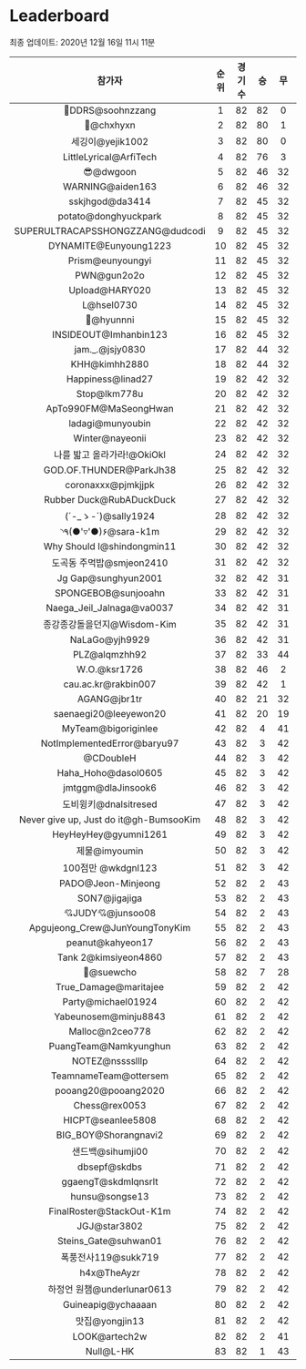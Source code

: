 # Leaderboard
최종 업데이트: 2020년 12월 16일 11시 11분




| 참가자 | 순위 | 경기수 | 승 | 무 | 패 | 승점 |
|:---:|:---:|:---:|:---:|:---:|:---:|:---:|
| 💫DDRS@soohnzzang | 1 | 82 | 82 | 0 | 0 | 246 |
| 👑@chxhyxn | 2 | 82 | 80 | 1 | 1 | 241 |
| 세깅이@yejik1002 | 3 | 82 | 80 | 0 | 2 | 240 |
| LittleLyrical@ArfiTech | 4 | 82 | 76 | 3 | 3 | 231 |
| 😎@dwgoon | 5 | 82 | 46 | 32 | 4 | 170 |
| WARNING@aiden163 | 6 | 82 | 46 | 32 | 4 | 170 |
| sskjhgod@da3414 | 7 | 82 | 45 | 32 | 5 | 167 |
| potato@donghyuckpark | 8 | 82 | 45 | 32 | 5 | 167 |
| SUPERULTRACAPSSHONGZZANG@dudcodi | 9 | 82 | 45 | 32 | 5 | 167 |
| DYNAMITE@Eunyoung1223 | 10 | 82 | 45 | 32 | 5 | 167 |
| Prism@eunyoungyi | 11 | 82 | 45 | 32 | 5 | 167 |
| PWN@gun2o2o | 12 | 82 | 45 | 32 | 5 | 167 |
| Upload@HARY020 | 13 | 82 | 45 | 32 | 5 | 167 |
| L@hsel0730 | 14 | 82 | 45 | 32 | 5 | 167 |
| 🐻@hyunnni | 15 | 82 | 45 | 32 | 5 | 167 |
| INSIDEOUT@Imhanbin123 | 16 | 82 | 45 | 32 | 5 | 167 |
| jam._.@jsjy0830 | 17 | 82 | 44 | 32 | 6 | 164 |
| KHH@kimhh2880 | 18 | 82 | 44 | 32 | 6 | 164 |
| Happiness@linad27 | 19 | 82 | 42 | 32 | 8 | 158 |
| Stop@lkm778u | 20 | 82 | 42 | 32 | 8 | 158 |
| ApTo990FM@MaSeongHwan | 21 | 82 | 42 | 32 | 8 | 158 |
| ladagi@munyoubin | 22 | 82 | 42 | 32 | 8 | 158 |
| Winter@nayeonii | 23 | 82 | 42 | 32 | 8 | 158 |
| 나를 밟고 올라가라!@OkiOkl | 24 | 82 | 42 | 32 | 8 | 158 |
| GOD.OF.THUNDER@ParkJh38 | 25 | 82 | 42 | 32 | 8 | 158 |
| coronaxxx@pjmkjjpk | 26 | 82 | 42 | 32 | 8 | 158 |
| Rubber Duck@RubADuckDuck | 27 | 82 | 42 | 32 | 8 | 158 |
| (´-_ゝ-`)@sally1924 | 28 | 82 | 42 | 32 | 8 | 158 |
| ◝٩(●'▿'●)۶@sara-k1m | 29 | 82 | 42 | 32 | 8 | 158 |
| Why Should I@shindongmin11 | 30 | 82 | 42 | 32 | 8 | 158 |
| 도곡동 주먹밥@smjeon2410 | 31 | 82 | 42 | 32 | 8 | 158 |
| Jg Gap@sunghyun2001 | 32 | 82 | 42 | 31 | 9 | 157 |
| SPONGEBOB@sunjooahn | 33 | 82 | 42 | 31 | 9 | 157 |
| Naega_Jeil_Jalnaga@va0037 | 34 | 82 | 42 | 31 | 9 | 157 |
| 종강종강돌을던지@Wisdom-Kim | 35 | 82 | 42 | 31 | 9 | 157 |
| NaLaGo@yjh9929 | 36 | 82 | 42 | 31 | 9 | 157 |
| PLZ@alqmzhh92 | 37 | 82 | 33 | 44 | 5 | 143 |
| W.O.@ksr1726 | 38 | 82 | 46 | 2 | 34 | 140 |
| cau.ac.kr@rakbin007 | 39 | 82 | 42 | 1 | 39 | 127 |
| AGANG@jbr1tr | 40 | 82 | 21 | 32 | 29 | 95 |
| saenaegi20@leeyewon20 | 41 | 82 | 20 | 19 | 43 | 79 |
| MyTeam@bigoriginlee | 42 | 82 | 4 | 41 | 37 | 53 |
| NotImplementedError@baryu97 | 43 | 82 | 3 | 42 | 37 | 51 |
| @CDoubleH | 44 | 82 | 3 | 42 | 37 | 51 |
| Haha_Hoho@dasol0605 | 45 | 82 | 3 | 42 | 37 | 51 |
| jmtggm@dlaJinsook6 | 46 | 82 | 3 | 42 | 37 | 51 |
| 도비윙키@dnalsitresed | 47 | 82 | 3 | 42 | 37 | 51 |
| Never give up, Just do it@gh-BumsooKim | 48 | 82 | 3 | 42 | 37 | 51 |
| HeyHeyHey@gyumni1261 | 49 | 82 | 3 | 42 | 37 | 51 |
| 제물@imyoumin | 50 | 82 | 3 | 42 | 37 | 51 |
| 100점만 @wkdgnl123 | 51 | 82 | 3 | 42 | 37 | 51 |
| PADO@Jeon-Minjeong | 52 | 82 | 2 | 43 | 37 | 49 |
| SON7@jigajiga | 53 | 82 | 2 | 43 | 37 | 49 |
| 💘JUDY💘@junsoo08 | 54 | 82 | 2 | 43 | 37 | 49 |
| Apgujeong_Crew@JunYoungTonyKim | 55 | 82 | 2 | 43 | 37 | 49 |
| peanut@kahyeon17 | 56 | 82 | 2 | 43 | 37 | 49 |
| Tank 2@kimsiyeon4860 | 57 | 82 | 2 | 43 | 37 | 49 |
| 👏@suewcho | 58 | 82 | 7 | 28 | 47 | 49 |
| True_Damage@maritajee | 59 | 82 | 2 | 42 | 38 | 48 |
| Party@michael01924 | 60 | 82 | 2 | 42 | 38 | 48 |
| Yabeunosem@minju8843 | 61 | 82 | 2 | 42 | 38 | 48 |
| Malloc@n2ceo778 | 62 | 82 | 2 | 42 | 38 | 48 |
| PuangTeam@Namkyunghun | 63 | 82 | 2 | 42 | 38 | 48 |
| NOTEZ@nsssslllp | 64 | 82 | 2 | 42 | 38 | 48 |
| TeamnameTeam@ottersem | 65 | 82 | 2 | 42 | 38 | 48 |
| pooang20@pooang2020 | 66 | 82 | 2 | 42 | 38 | 48 |
| Chess@rex0053 | 67 | 82 | 2 | 42 | 38 | 48 |
| HICPT@seanlee5808 | 68 | 82 | 2 | 42 | 38 | 48 |
| BIG_BOY@Shorangnavi2 | 69 | 82 | 2 | 42 | 38 | 48 |
| 샌드백@sihumji00 | 70 | 82 | 2 | 42 | 38 | 48 |
| dbsepf@skdbs | 71 | 82 | 2 | 42 | 38 | 48 |
| ggaengT@skdmlqnsrlt | 72 | 82 | 2 | 42 | 38 | 48 |
| hunsu@songse13 | 73 | 82 | 2 | 42 | 38 | 48 |
| FinalRoster@StackOut-K1m | 74 | 82 | 2 | 42 | 38 | 48 |
| JGJ@star3802 | 75 | 82 | 2 | 42 | 38 | 48 |
| Steins_Gate@suhwan01 | 76 | 82 | 2 | 42 | 38 | 48 |
| 폭풍전사119@sukk719 | 77 | 82 | 2 | 42 | 38 | 48 |
| h4x@TheAyzr | 78 | 82 | 2 | 42 | 38 | 48 |
| 하정언 원챔@underlunar0613 | 79 | 82 | 2 | 42 | 38 | 48 |
| Guineapig@ychaaaan | 80 | 82 | 2 | 42 | 38 | 48 |
| 맛집@yongjin13 | 81 | 82 | 2 | 42 | 38 | 48 |
| LOOK@artech2w | 82 | 82 | 2 | 41 | 39 | 47 |
| Null@L-HK | 83 | 82 | 1 | 43 | 38 | 46 |